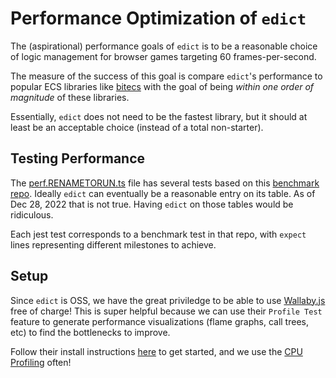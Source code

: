 # Performance Optimization of `edict`

The (aspirational) performance goals of `edict` is to be a
reasonable choice of logic management for browser games targeting
60 frames-per-second. 

The measure of the success of this goal is compare `edict`'s performance
to popular ECS libraries like [bitecs](https://github.com/NateTheGreatt/bitECS) with the
goal of being _within one order of magnitude_ of these libraries.

Essentially, `edict` does not need to be the fastest library, but it should at least
be an acceptable choice (instead of a total non-starter).

## Testing Performance
The [perf.RENAMETORUN.ts](../src/lib/perf.spec.ts) file has several tests based on this
[benchmark repo](https://github.com/noctjs/ecs-benchmark). Ideally `edict` can eventually be
a reasonable entry on its table. As of Dec 28, 2022 that is not true. Having `edict` on those tables
would be ridiculous.

Each jest test corresponds to a benchmark test in that repo, with `expect` lines representing different milestones
to achieve. 

## Setup
Since `edict` is OSS, we have the great priviledge to be able to use [Wallaby.js](https://wallabyjs.com/) free of charge! This is super helpful
because we can use their `Profile Test` feature to generate performance visualizations (flame graphs, call trees, etc) to find the bottlenecks to improve.

Follow their install instructions [here](https://wallabyjs.com/docs/intro/install.html) to get started, and we use the [CPU Profiling](https://wallabyjs.com/docs/intro/test-profiler.html) often!

